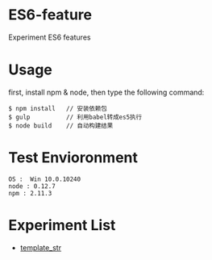 # ES6-feature
Experiment ES6 features

# Usage
first, install npm & node, then type the following command:
```
$ npm install   // 安装依赖包
$ gulp          // 利用babel转成es5执行
$ node build    // 自动构建结果
```

# Test Envioronment
```
OS :  Win 10.0.10240
node : 0.12.7
npm : 2.11.3
```

# Experiment List
- [template_str](./compiled/template_str.md)

